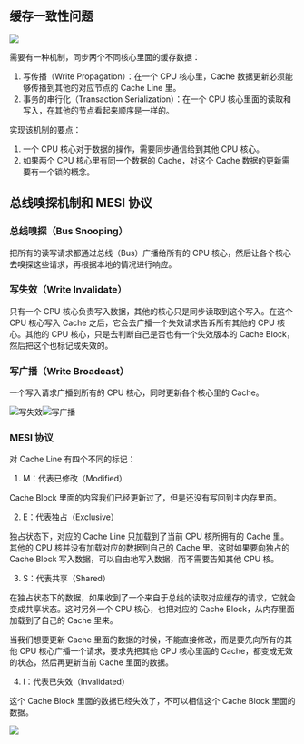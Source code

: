 ## 缓存一致性问题

![](https://blog-1252173264.cos.ap-shanghai.myqcloud.com/1648896644896-ffcabc69-4d83-4dd5-a78e-756c85da4025.png)

需要有一种机制，同步两个不同核心里面的缓存数据：

1. 写传播（Write Propagation）：在一个 CPU 核心里，Cache 数据更新必须能够传播到其他的对应节点的 Cache Line 里。
2. 事务的串行化（Transaction Serialization）：在一个 CPU 核心里面的读取和写入，在其他的节点看起来顺序是一样的。

实现该机制的要点：

1. 一个 CPU 核心对于数据的操作，需要同步通信给到其他 CPU 核心。
2. 如果两个 CPU 核心里有同一个数据的 Cache，对这个 Cache 数据的更新需要有一个锁的概念。

## 总线嗅探机制和 MESI 协议

### 总线嗅探（Bus Snooping）

把所有的读写请求都通过总线（Bus）广播给所有的 CPU 核心，然后让各个核心去嗅探这些请求，再根据本地的情况进行响应。

### 写失效（Write Invalidate）

只有一个 CPU 核心负责写入数据，其他的核心只是同步读取到这个写入。在这个 CPU 核心写入 Cache 之后，它会去广播一个失效请求告诉所有其他的 CPU 核心。其他的 CPU 核心，只是去判断自己是否也有一个失效版本的 Cache Block，然后把这个也标记成失效的。

### 写广播（Write Broadcast）

一个写入请求广播到所有的 CPU 核心，同时更新各个核心里的 Cache。

![写失效](https://blog-1252173264.cos.ap-shanghai.myqcloud.com/1648897648615-12d3e801-d50f-4f46-9e35-3318c9a87e61.png)![写广播](https://blog-1252173264.cos.ap-shanghai.myqcloud.com/1648897674277-35338a77-b570-49b7-a12b-81e765497097.png)

### MESI 协议

对 Cache Line 有四个不同的标记：

1. M：代表已修改（Modified）

Cache Block 里面的内容我们已经更新过了，但是还没有写回到主内存里面。

2. E：代表独占（Exclusive）

独占状态下，对应的 Cache Line 只加载到了当前 CPU 核所拥有的 Cache 里。其他的 CPU 核并没有加载对应的数据到自己的 Cache 里。这时如果要向独占的 Cache Block 写入数据，可以自由地写入数据，而不需要告知其他 CPU 核。

3. S：代表共享（Shared）

在独占状态下的数据，如果收到了一个来自于总线的读取对应缓存的请求，它就会变成共享状态。这时另外一个 CPU 核心，也把对应的 Cache Block，从内存里面加载到了自己的 Cache 里来。

当我们想要更新 Cache 里面的数据的时候，不能直接修改，而是要先向所有的其他 CPU 核心广播一个请求，要求先把其他 CPU 核心里面的 Cache，都变成无效的状态，然后再更新当前 Cache 里面的数据。

4. I：代表已失效（Invalidated）

这个 Cache Block 里面的数据已经失效了，不可以相信这个 Cache Block 里面的数据。

![](https://blog-1252173264.cos.ap-shanghai.myqcloud.com/1648898190964-0c374684-d351-4fd9-ade0-a1077746ed0e.png)
